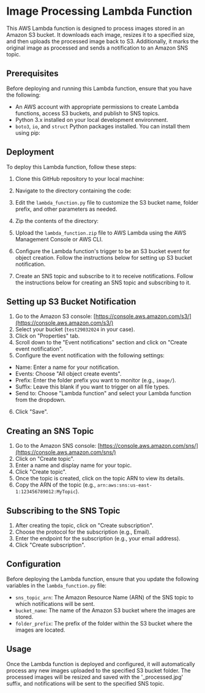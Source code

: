 # Image Processing Lambda Function

This AWS Lambda function is designed to process images stored in an Amazon S3 bucket. It downloads each image, resizes it to a specified size, and then uploads the processed image back to S3. Additionally, it marks the original image as processed and sends a notification to an Amazon SNS topic.

## Prerequisites

Before deploying and running this Lambda function, ensure that you have the following:

- An AWS account with appropriate permissions to create Lambda functions, access S3 buckets, and publish to SNS topics.
- Python 3.x installed on your local development environment.
- `boto3`, `io`, and `struct` Python packages installed. You can install them using pip:


## Deployment

To deploy this Lambda function, follow these steps:

1. Clone this GitHub repository to your local machine:


2. Navigate to the directory containing the code:


3. Edit the `lambda_function.py` file to customize the S3 bucket name, folder prefix, and other parameters as needed.

4. Zip the contents of the directory:


5. Upload the `lambda_function.zip` file to AWS Lambda using the AWS Management Console or AWS CLI.

6. Configure the Lambda function's trigger to be an S3 bucket event for object creation. Follow the instructions below for setting up S3 bucket notification.

7. Create an SNS topic and subscribe to it to receive notifications. Follow the instructions below for creating an SNS topic and subscribing to it.

## Setting up S3 Bucket Notification

1. Go to the Amazon S3 console: [https://console.aws.amazon.com/s3/](https://console.aws.amazon.com/s3/)
2. Select your bucket (`test29032024` in your case).
3. Click on "Properties" tab.
4. Scroll down to the "Event notifications" section and click on "Create event notification".
5. Configure the event notification with the following settings:
- Name: Enter a name for your notification.
- Events: Choose "All object create events".
- Prefix: Enter the folder prefix you want to monitor (e.g., `image/`).
- Suffix: Leave this blank if you want to trigger on all file types.
- Send to: Choose "Lambda function" and select your Lambda function from the dropdown.
6. Click "Save".

## Creating an SNS Topic

1. Go to the Amazon SNS console: [https://console.aws.amazon.com/sns/](https://console.aws.amazon.com/sns/)
2. Click on "Create topic".
3. Enter a name and display name for your topic.
4. Click "Create topic".
5. Once the topic is created, click on the topic ARN to view its details.
6. Copy the ARN of the topic (e.g., `arn:aws:sns:us-east-1:123456789012:MyTopic`).

## Subscribing to the SNS Topic

1. After creating the topic, click on "Create subscription".
2. Choose the protocol for the subscription (e.g., Email).
3. Enter the endpoint for the subscription (e.g., your email address).
4. Click "Create subscription".

## Configuration

Before deploying the Lambda function, ensure that you update the following variables in the `lambda_function.py` file:

- `sns_topic_arn`: The Amazon Resource Name (ARN) of the SNS topic to which notifications will be sent.
- `bucket_name`: The name of the Amazon S3 bucket where the images are stored.
- `folder_prefix`: The prefix of the folder within the S3 bucket where the images are located.

## Usage

Once the Lambda function is deployed and configured, it will automatically process any new images uploaded to the specified S3 bucket folder. The processed images will be resized and saved with the '_processed.jpg' suffix, and notifications will be sent to the specified SNS topic.


